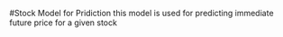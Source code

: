 #Stock Model for Pridiction
this model is used for predicting immediate future price for a given stock